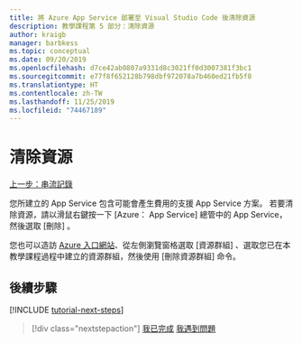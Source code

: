 ```yaml
---
title: 將 Azure App Service 部署至 Visual Studio Code 後清除資源
description: 教學課程第 5 部分：清除資源
author: kraigb
manager: barbkess
ms.topic: conceptual
ms.date: 09/20/2019
ms.openlocfilehash: d7ce42ab0807a9331d8c3021ff0d3007381f3bc1
ms.sourcegitcommit: e77f8f652128b798dbf972078a7b460ed21fb5f8
ms.translationtype: HT
ms.contentlocale: zh-TW
ms.lasthandoff: 11/25/2019
ms.locfileid: "74467189"
---
```

# <a name="clean-up-resources"></a>清除資源

[上一步：串流記錄](tutorial-vscode-azure-app-service-node-04.md)

您所建立的 App Service 包含可能會產生費用的支援 App Service 方案。 若要清除資源，請以滑鼠右鍵按一下 [Azure：  App Service] 總管中的 App Service，然後選取 [刪除]  。

您也可以造訪 [Azure 入口網站](https://portal.azure.com)、從左側瀏覽窗格選取 [資源群組]  、選取您已在本教學課程過程中建立的資源群組，然後使用 [刪除資源群組]  命令。

## <a name="next-steps"></a>後續步驟

[!INCLUDE [tutorial-next-steps](includes/tutorial-next-steps.md)]

> [!div class="nextstepaction"]
> [我已完成](node-howto-deploy-web-app.md) [我遇到問題](https://www.research.net/r/PWZWZ52?tutorial=node-deployment-azureappservice&step=clean-up-resources)
